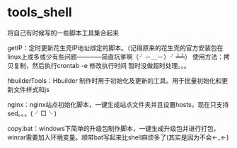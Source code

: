 # tools_shell

将自己有时候写的一些脚本工具集合起来


getIP：定时更新花生壳IP地址绑定的脚本。（记得原来的花生壳的官方安装包在linux上或多或少有些问题————简直坑爹啊（╯－＿－）╯╧╧）
使用方法：拷贝复制，然后执行crontab -e 修改执行时间
暂时没做超时处理。。。


hbuilderTools：Hbuilder 制作时用于初始化及更新的工具。用于批量初始化和更新文件样式和js

nginx：nginx站点初始化脚本，一键生成站点文件夹并且设置hosts，现在只支持sed。。。( ╯□╰ )

copy.bat：windows下简单的升级包制作脚本，一键生成升级包并进行打包，winrar需要加入环境变量。顺带bat写起来比shell麻烦多了(其实是因为不会←_←)
